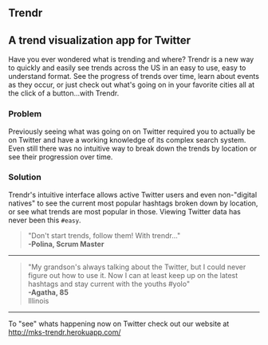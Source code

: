 Trendr
-------

## A trend visualization app for Twitter ##

  Have you ever wondered what is trending and where? Trendr is a new way to quickly and easily see trends across the US in an easy to use, easy to understand format. See the progress of trends over time, learn about events as they occur, or just check out what's going on in your favorite cities all at the click of a button...with Trendr.
  
### Problem ###
   Previously seeing what was going on on Twitter required you to actually be on Twitter and have a working knowledge of its complex search system. Even still there was no intuitive way to break down the trends by location or see their progression over time. 
  
### Solution ###
   Trendr's intuitive interface allows active Twitter users and even non-"digital natives" to see the current most popular hashtags broken down by location, or see what trends are most popular in those. Viewing Twitter data has never been this `#easy`. 


  >"Don't start trends, follow them! With trendr..." <br> **-Polina, Scrum Master** <br> 
  ___ 
  

  > "My grandson's always talking about the Twitter, but I could never figure out how to use it. Now I can at least keep up on the latest hashtags and stay current with the youths #yolo"  
  > **-Agatha, 85** <br> Illinois
  ___

  To "see" whats happening now on Twitter check out our website at <http://mks-trendr.herokuapp.com/>
